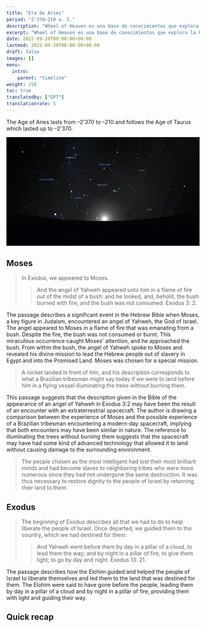 ```yaml
---
title: "Era de Aries"
period: "2'370—210 a. C."
description: "Wheel of Heaven es una base de conocimientos que explora la hipótesis de trabajo de que la vida en la Tierra fue diseñada inteligentemente por una civilización extraterrestre, los llamados Elohim."
excerpt: "Wheel of Heaven es una base de conocimientos que explora la hipótesis de trabajo de que la vida en la Tierra fue diseñada inteligentemente por una civilización extraterrestre, los llamados Elohim."
date: 2022-09-20T00:00:00+00:00
lastmod: 2022-09-20T00:00:00+00:00
draft: false
images: []
menu:
  intro:
    parent: "timeline"
weight: 250
toc: true
translatedby: ["GPT"]
translationrate: 5
---
```


The Age of Aries lasts from –2'370 to –210 and follows the Age of Taurus which lasted up to –2'370.

![Image](images/equinox_bc2370.png "Vernal equinox in 2370 BC")

## Moses

> In Exodus, we appeared to Moses.
>
>> And the angel of Yahweh appeared unto him in a flame of fire out of the midst of a bush: and he looked, and, behold, the bush burned with fire, and the bush was not consumed. Exodus 3: 2.

The passage describes a significant event in the Hebrew Bible when Moses, a key figure in Judaism, encountered an angel of Yahweh, the God of Israel. The angel appeared to Moses in a flame of fire that was emanating from a bush. Despite the fire, the bush was not consumed or burnt. This miraculous occurrence caught Moses' attention, and he approached the bush. From within the bush, the angel of Yahweh spoke to Moses and revealed his divine mission to lead the Hebrew people out of slavery in Egypt and into the Promised Land. Moses was chosen for a special mission.

> A rocket landed in front of him, and his description corresponds to what a Brazilian tribesman might say today if we were to land before him in a flying vessel illuminating the trees without burning them.

This passage suggests that the description given in the Bible of the appearance of an angel of Yahweh in Exodus 3:2 may have been the result of an encounter with an extraterrestrial spacecraft. The author is drawing a comparison between the experience of Moses and the possible experience of a Brazilian tribesman encountering a modern-day spacecraft, implying that both encounters may have been similar in nature. The reference to illuminating the trees without burning them suggests that the spacecraft may have had some kind of advanced technology that allowed it to land without causing damage to the surrounding environment.

> The people chosen as the most intelligent had lost their most brilliant minds and had become slaves to neighboring tribes who were more numerous since they had not undergone the same destruction. It was thus necessary to restore dignity to the people of Israel by returning their land to them.

## Exodus

> The beginning of Exodus describes all that we had to do to help liberate the people of Israel. Once departed, we guided them to the country, which we had destined for them:
>
>> And Yahweh went before them by day in a pillar of a cloud, to lead them the way; and by night in a pillar of fire, to give them light; to go by day and night. Exodus 13: 21.

The passage describes how the Elohim guided and helped the people of Israel to liberate themselves and led them to the land that was destined for them. The Elohim were said to have gone before the people, leading them by day in a pillar of a cloud and by night in a pillar of fire, providing them with light and guiding their way.

## Quick recap
